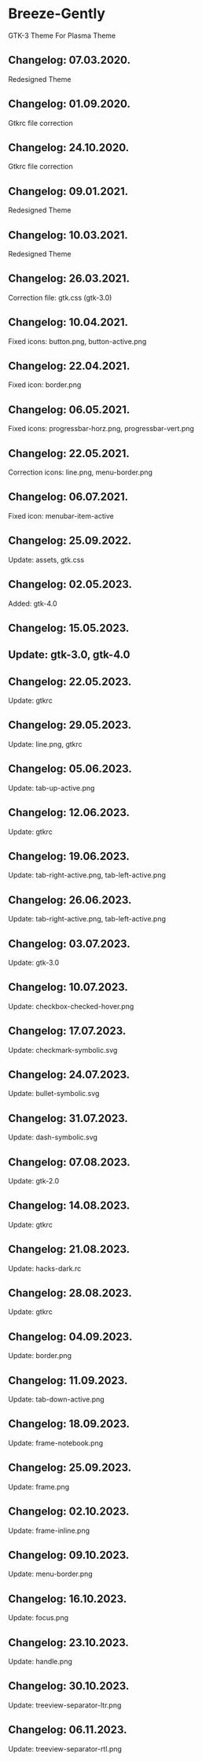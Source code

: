 # Breeze-Gently
GTK-3 Theme For Plasma Theme

Changelog: 07.03.2020.
---------------------

Redesigned Theme

Changelog: 01.09.2020.
----------------------

Gtkrc file correction

Changelog: 24.10.2020.
---------------------

Gtkrc file correction

Changelog: 09.01.2021.
----------------------

Redesigned Theme

Changelog: 10.03.2021.
----------------------

Redesigned Theme

Changelog: 26.03.2021.
---------------------

Correction file: gtk.css (gtk-3.0)

Changelog: 10.04.2021.
----------------------

Fixed icons: button.png, button-active.png

Changelog: 22.04.2021.
-----------------------

Fixed icon: border.png

Changelog: 06.05.2021.
----------------------

Fixed icons: progressbar-horz.png, progressbar-vert.png

Changelog: 22.05.2021.
----------------------

Correction icons: line.png, menu-border.png

Changelog: 06.07.2021.
----------------------

Fixed icon: menubar-item-active

Changelog: 25.09.2022.
----------------------

Update: assets, gtk.css

Changelog: 02.05.2023.
----------------------

Added: gtk-4.0

Changelog: 15.05.2023.
----------------------

Update: gtk-3.0, gtk-4.0
---

Changelog: 22.05.2023.
----------------------

Update: gtkrc

Changelog: 29.05.2023.
----------------------

Update: line.png, gtkrc

Changelog: 05.06.2023.
----------------------

Update: tab-up-active.png


Changelog: 12.06.2023.
----------------------

Update: gtkrc

Changelog: 19.06.2023.
----------------------

Update: tab-right-active.png, tab-left-active.png

Changelog: 26.06.2023.
----------------------

Update: tab-right-active.png, tab-left-active.png

Changelog: 03.07.2023.
----------------------

Update: gtk-3.0

Changelog: 10.07.2023.
----------------------

Update: checkbox-checked-hover.png


Changelog: 17.07.2023.
----------------------

Update: checkmark-symbolic.svg

Changelog: 24.07.2023.
----------------------

Update: bullet-symbolic.svg


Changelog: 31.07.2023.
----------------------

Update: dash-symbolic.svg

Changelog: 07.08.2023.
----------------------

Update: gtk-2.0

Changelog: 14.08.2023.
----------------------

Update: gtkrc

Changelog: 21.08.2023.
----------------------

Update: hacks-dark.rc

Changelog: 28.08.2023.
----------------------

Update: gtkrc

Changelog: 04.09.2023.
----------------------

Update: border.png

Changelog: 11.09.2023.
----------------------

Update: tab-down-active.png

Changelog: 18.09.2023.
----------------------

Update: frame-notebook.png

Changelog: 25.09.2023.
----------------------

Update: frame.png

Changelog: 02.10.2023.
----------------------

Update: frame-inline.png

Changelog: 09.10.2023.
----------------------

Update: menu-border.png

Changelog: 16.10.2023.
----------------------

Update: focus.png

Changelog: 23.10.2023.
----------------------

Update: handle.png


Changelog: 30.10.2023.
----------------------

Update: treeview-separator-ltr.png

Changelog: 06.11.2023.
----------------------

Update: treeview-separator-rtl.png

